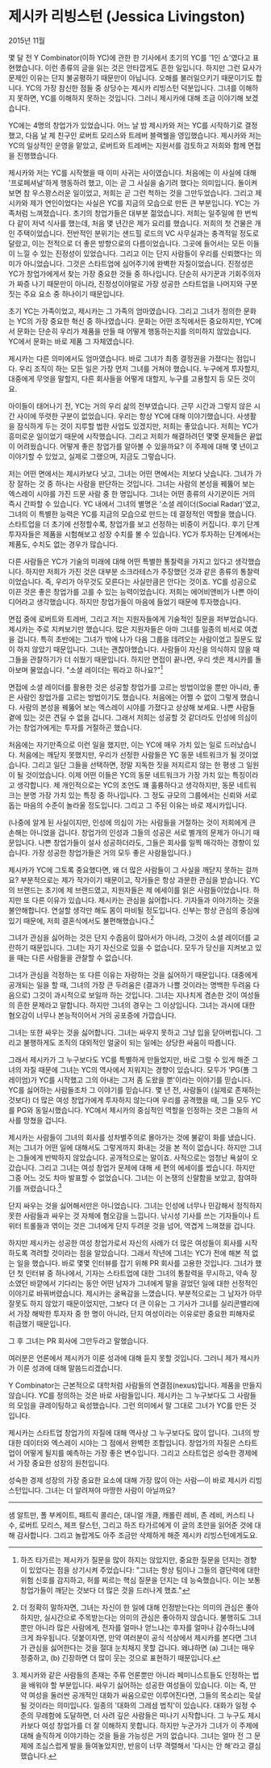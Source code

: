 # 제시카 리빙스턴 (Jessica Livingston)

2015년 11월

몇 달 전 Y Combinator(이하 YC)에 관한 한 기사에서 초기의 YC를 '1인 쇼'였다고 표현했습니다. 이런 종류의 글을 읽는 것은 안타깝게도 흔한 일입니다. 하지만 그런 묘사가 문제인 이유는 단지 불공평하기 때문만이 아닙니다. 오해를 불러일으키기 때문이기도 합니다. YC의 가장 참신한 점들 중 상당수는 제시카 리빙스턴 덕분입니다. 그녀를 이해하지 못하면, YC를 이해하지 못하는 것입니다. 그러니 제시카에 대해 조금 이야기해 보겠습니다.

YC에는 4명의 창업가가 있었습니다. 어느 날 밤 제시카와 저는 YC를 시작하기로 결정했고, 다음 날 제 친구인 로버트 모리스와 트레버 블랙웰을 영입했습니다. 제시카와 저는 YC의 일상적인 운영을 맡았고, 로버트와 트레버는 지원서를 검토하고 저희와 함께 면접을 진행했습니다.

제시카와 저는 YC를 시작했을 때 이미 사귀는 사이였습니다. 처음에는 이 사실에 대해 '프로페셔널'하게 행동하려 했고, 이는 곧 그 사실을 숨기려 했다는 의미입니다. 돌이켜보면 참 우스꽝스러운 일이었고, 저희는 곧 그런 척하는 것을 그만두었습니다. 그리고 제시카와 제가 연인이었다는 사실은 YC를 지금의 모습으로 만든 큰 부분입니다. YC는 가족처럼 느껴졌습니다. 초기의 창업가들은 대부분 젊었습니다. 저희는 일주일에 한 번씩 다 같이 저녁 식사를 했는데, 처음 몇 년간은 제가 요리를 했습니다. 저희의 첫 건물은 개인 주택이었습니다. 전반적인 분위기는 샌드힐 로드의 VC 사무실과는 충격적일 정도로 달랐고, 이는 전적으로 더 좋은 방향으로의 다름이었습니다. 그곳에 들어서는 모든 이들이 느낄 수 있는 진정성이 있었습니다. 그리고 이는 단지 사람들이 우리를 신뢰했다는 의미가 아니었습니다. 그것은 스타트업에 심어주기에 완벽한 자질이었습니다. 진정성은 YC가 창업가에게서 찾는 가장 중요한 것들 중 하나입니다. 단순히 사기꾼과 기회주의자가 짜증 나기 때문만이 아니라, 진정성이야말로 가장 성공한 스타트업을 나머지와 구분 짓는 주요 요소 중 하나이기 때문입니다.

초기 YC는 가족이었고, 제시카는 그 가족의 엄마였습니다. 그리고 그녀가 정의한 문화는 YC의 가장 중요한 혁신 중 하나였습니다. 문화는 어떤 조직에서든 중요하지만, YC에서 문화는 단순히 우리가 제품을 만들 때 어떻게 행동하는지를 의미하지 않았습니다. YC에서 문화는 바로 제품 그 자체였습니다.

제시카는 다른 의미에서도 엄마였습니다. 바로 그녀가 최종 결정권을 가졌다는 점입니다. 우리 조직이 하는 모든 일은 가장 먼저 그녀를 거쳐야 했습니다. 누구에게 투자할지, 대중에게 무엇을 말할지, 다른 회사들을 어떻게 대할지, 누구를 고용할지 등 모든 것이요.

아이들이 태어나기 전, YC는 거의 우리 삶의 전부였습니다. 근무 시간과 그렇지 않은 시간 사이에 뚜렷한 구분이 없었습니다. 우리는 항상 YC에 대해 이야기했습니다. 사생활을 잠식하게 두는 것이 지루할 법한 사업도 있겠지만, 저희는 좋았습니다. 저희는 YC가 흥미로운 일이었기 때문에 시작했습니다. 그리고 저희가 해결하려던 몇몇 문제들은 끝없이 어려웠습니다. 어떻게 좋은 창업가를 알아볼 수 있을까요? 이 주제에 대해 몇 년이고 이야기할 수 있었고, 실제로 그랬으며, 지금도 그렇습니다.

저는 어떤 면에서는 제시카보다 낫고, 그녀는 어떤 면에서는 저보다 낫습니다. 그녀가 가장 잘하는 것 중 하나는 사람을 판단하는 것입니다. 그녀는 사람의 본성을 꿰뚫어 보는 엑스레이 시야를 가진 드문 사람 중 한 명입니다. 그녀는 어떤 종류의 사기꾼이든 거의 즉시 간파할 수 있습니다. YC 내에서 그녀의 별명은 '소셜 레이더(Social Radar)'였고, 그녀의 이 특별한 능력은 YC를 지금의 모습으로 만드는 데 결정적인 역할을 했습니다. 스타트업을 더 초기에 선정할수록, 창업가를 보고 선정하는 비중이 커집니다. 후기 단계 투자자들은 제품을 시험해보고 성장 수치를 볼 수 있습니다. YC가 투자하는 단계에서는 제품도, 수치도 없는 경우가 많습니다.

다른 사람들은 YC가 기술의 미래에 대해 어떤 특별한 통찰력을 가지고 있다고 생각했습니다. 하지만 저희가 가진 것은 대부분 소크라테스가 주장했던 것과 같은 종류의 통찰력이었습니다. 즉, 우리가 아무것도 모른다는 사실만큼은 안다는 것이죠. YC를 성공으로 이끈 것은 좋은 창업가를 고를 수 있는 능력이었습니다. 저희는 에어비앤비가 나쁜 아이디어라고 생각했습니다. 하지만 창업가들이 마음에 들었기 때문에 투자했습니다.

면접 중에 로버트와 트레버, 그리고 저는 지원자들에게 기술적인 질문을 퍼부었습니다. 제시카는 주로 지켜보기만 했습니다. 많은 지원자들은 아마 그녀를 일종의 비서로 여겼을 겁니다. 특히 초반에는 그녀가 밖에 나가 다음 그룹을 데려오는 사람이었고 질문도 많이 하지 않았기 때문입니다. 그녀는 괜찮아했습니다. 사람들이 자신을 의식하지 않을 때 그들을 관찰하기가 더 쉬웠기 때문입니다. 하지만 면접이 끝나면, 우리 셋은 제시카를 돌아보며 물었습니다. "소셜 레이더는 뭐라고 하나요?"[^1]

면접에 소셜 레이더를 활용한 것은 성공할 창업가를 고르는 방법이었을 뿐만 아니라, 좋은 사람인 창업가를 고르는 방법이기도 했습니다. 처음에는 어쩔 수 없이 그렇게 했습니다. 사람의 본성을 꿰뚫어 보는 엑스레이 시야를 가졌다고 상상해 보세요. 나쁜 사람들 곁에 있는 것은 견딜 수 없을 겁니다. 그래서 저희는 성공할 것 같더라도 인성에 의심이 가는 창업가에게는 투자를 거절하곤 했습니다.

처음에는 자기만족으로 이런 일을 했지만, 이는 YC에 매우 가치 있는 일로 드러났습니다. 처음에는 깨닫지 못했지만, 우리가 선정한 사람들은 YC 동문 네트워크가 될 것이었습니다. 그리고 일단 그들을 선택하면, 정말 지독한 짓을 저지르지 않는 한 평생 그 일원이 될 것이었습니다. 이제 어떤 이들은 YC의 동문 네트워크가 가장 가치 있는 특징이라고 생각합니다. 제 개인적으로는 YC의 조언도 꽤 훌륭하다고 생각하지만, 동문 네트워크는 분명 가장 가치 있는 특징 중 하나입니다. 그 정도 규모의 그룹에서는 신뢰와 서로 돕는 마음의 수준이 놀라울 정도입니다. 그리고 그 주된 이유는 바로 제시카입니다.

(나중에 알게 된 사실이지만, 인성에 의심이 가는 사람들을 거절하는 것이 저희에게 큰 손해는 아니었을 겁니다. 창업가의 인성과 그들의 성공은 서로 별개의 문제가 아니기 때문입니다. 나쁜 창업가들이 설사 성공하더라도, 그들은 회사를 일찍 매각하는 경향이 있습니다. 가장 성공한 창업가들은 거의 모두 좋은 사람들입니다.)

제시카가 YC에 그토록 중요했다면, 왜 더 많은 사람들이 그 사실을 깨닫지 못하는 걸까요? 부분적으로는 제가 작가이기 때문이고, 작가들은 항상 과분한 관심을 받습니다. YC의 브랜드는 초기에 제 브랜드였고, 지원자들은 제 에세이를 읽은 사람들이었습니다. 하지만 또 다른 이유가 있습니다. 제시카는 관심을 싫어합니다. 기자들과 이야기하는 것을 불안해합니다. 연설할 생각만 해도 몸이 마비될 정도입니다. 신부는 항상 관심의 중심에 있기 때문에, 저희 결혼식에서도 불편해했습니다.[^2]

그녀가 관심을 싫어하는 것은 단지 수줍음이 많아서가 아니라, 그것이 소셜 레이더를 교란하기 때문입니다. 그녀는 자기 자신으로 있을 수 없습니다. 모두가 당신을 지켜보고 있을 때는 다른 사람들을 관찰할 수 없습니다.

그녀가 관심을 걱정하는 또 다른 이유는 자랑하는 것을 싫어하기 때문입니다. 대중에게 공개되는 일을 할 때, 그녀의 가장 큰 두려움은 (결과가 나쁠 것이라는 명백한 두려움 다음으로) 그것이 과시적으로 보일까 하는 것입니다. 그녀는 지나치게 겸손한 것이 여성들의 흔한 문제라고 말합니다. 하지만 그녀의 경우는 그 이상입니다. 그녀는 과시에 대한 혐오감이 너무나 본능적이어서 거의 공포증에 가깝습니다.

그녀는 또한 싸우는 것을 싫어합니다. 그녀는 싸우지 못하고 그냥 입을 닫아버립니다. 그리고 불행하게도 조직의 대외적인 얼굴이 되는 일에는 상당한 싸움이 따릅니다.

그래서 제시카가 그 누구보다도 YC를 특별하게 만들었지만, 바로 그럴 수 있게 해준 그녀의 자질 때문에 그녀는 YC의 역사에서 지워지는 경향이 있습니다. 모두가 'PG(폴 그레이엄)가 YC를 시작했고 그의 아내는 그저 좀 도왔을 뿐'이라는 이야기를 믿습니다. YC를 싫어하는 사람들조차 그 이야기를 믿습니다. 몇 년 전, 사람들이 (실제로 존재하는 것보다) 더 많은 여성 창업가에게 투자하지 않는다며 우리를 공격했을 때, 그들 모두 YC를 PG와 동일시했습니다. YC에서 제시카의 중심적인 역할을 인정하는 것은 그들의 서사를 망쳤을 겁니다.

제시카는 사람들이 그녀의 회사를 성차별주의로 몰아가는 것에 불같이 화를 냈습니다. 저는 그녀가 어떤 일에 대해서도 그렇게까지 화내는 것을 본 적이 없습니다. 하지만 그녀는 그들에게 반박하지 않았습니다. 공개적으로는 말이죠. 사적으로는 엄청난 욕설이 오갔습니다. 그리고 그녀는 여성 창업가 문제에 대해 세 편의 에세이를 썼습니다. 하지만 그중 어느 것도 차마 발표할 수 없었습니다. 그녀는 이 논쟁의 신랄함을 보았고, 참여하기를 꺼렸습니다.[^3]

단지 싸우는 것을 싫어해서만은 아니었습니다. 그녀는 인성에 너무나 민감해서 정직하지 못한 사람들과 싸우는 것 자체에 혐오감을 느낍니다. 낚시성 기사를 쓰는 기자들이나 트위터 트롤들과 엮이는 것은 그녀에게 단지 두려운 것을 넘어, 역겹게 느껴졌을 겁니다.

하지만 제시카는 성공한 여성 창업가로서 자신의 사례가 더 많은 여성들이 회사를 시작하도록 격려할 것이라는 점을 알았습니다. 그래서 작년에 그녀는 YC가 전에 해본 적 없는 일을 했습니다. 바로 몇몇 인터뷰를 잡기 위해 PR 회사를 고용한 것입니다. 그녀가 했던 첫 인터뷰 중 하나에서, 기자는 스타트업에 대한 그녀의 통찰력을 무시하고, 약속 장소였던 바깥에서 기다리는 동안 어떤 남자가 그녀에게 말을 걸었던 일에 대한 선정적인 이야기로 바꿔버렸습니다. 제시카는 굴욕감을 느꼈습니다. 부분적으로는 그 남자가 아무 잘못도 하지 않았기 때문이었지만, 그보다 더 큰 이유는 그 기사가 그녀를 실리콘밸리에서 가장 해박한 투자자 중 한 명이 아니라, 단지 여성이라는 이유로만 중요한 피해자로 취급했기 때문입니다.

그 후 그녀는 PR 회사에 그만두라고 말했습니다.

여러분은 언론에서 제시카가 이룬 성과에 대해 듣지 못할 것입니다. 그러니 제가 제시카가 이룬 성과에 대해 말씀드리겠습니다.

Y Combinator는 근본적으로 대학처럼 사람들의 연결점(nexus)입니다. 제품을 만들지 않습니다. YC를 정의하는 것은 바로 사람들입니다. 제시카는 그 누구보다도 그 사람들의 모임을 큐레이팅하고 육성했습니다. 그런 의미에서 말 그대로 그녀가 YC를 만든 것입니다.

제시카는 스타트업 창업가의 자질에 대해 역사상 그 누구보다도 많이 압니다. 그녀의 방대한 데이터와 엑스레이 시야는 그 점에서 완벽한 조합입니다. 창업가의 자질은 스타트업이 어떻게 될지를 예측하는 가장 좋은 변수입니다. 그리고 스타트업은 성숙한 경제에서 가장 중요한 성장의 원천입니다.

성숙한 경제 성장의 가장 중요한 요소에 대해 가장 많이 아는 사람—이 바로 제시카 리빙스턴입니다. 그녀는 더 알려져야 마땅한 사람이 아닐까요?

---
샘 알트만, 폴 부케이트, 패트릭 콜리슨, 대니얼 개클, 캐롤린 레비, 존 레비, 커스티 나수, 로버트 모리스, 제프 랄스턴, 그리고 하즈 타가르에게 이 글의 초안을 읽어준 것에 대해 감사합니다. 그리고 놀랍게도 아주 조금만 삭제하게 해준 제시카 리빙스턴에게도요.

[^1]: 하즈 타가르는 제시카가 질문을 많이 하지는 않았지만, 중요한 질문을 던지는 경향이 있었다는 점을 상기시켜 주었습니다: "그녀는 항상 팀이나 그들의 결단력에 대한 위험 신호를 감지하고, 허를 찌르는 핵심 질문을 던지는 데 능숙했습니다. 이는 보통 창업가들이 깨닫는 것보다 더 많은 것을 드러나게 했죠."

[^2]: 더 정확히 말하자면, 그녀는 자신이 한 일에 대해 인정받는다는 의미의 관심은 좋아하지만, 실시간으로 주목받는다는 의미의 관심은 좋아하지 않습니다. 불행히도 그녀뿐만 아니라 많은 사람에게, 전자를 얼마나 얻느냐는 후자를 얼마나 감수하느냐에 크게 좌우됩니다. 덧붙이자면, 만약 여러분이 공식 석상에서 제시카를 본다면 그녀가 관심을 싫어한다는 것을 절대 눈치채지 못할 겁니다. 왜냐하면 (a) 그녀는 매우 정중하고, (b) 긴장하면 더 많이 웃는 것으로 표현하기 때문입니다.

[^3]: 제시카와 같은 사람들의 존재는 주류 언론뿐만 아니라 페미니스트들도 인정하는 법을 배워야 할 부분입니다. 싸우기 싫어하는 성공한 여성들이 있습니다. 이는 즉, 만약 여성을 둘러싼 공개적인 대화가 싸움으로만 이루어진다면, 그들의 목소리는 묵살될 것이라는 의미입니다. 일종의 '대화의 그레셤 법칙'이 있습니다. 대화가 일정 수준의 무례함에 도달하면, 더 사려 깊은 사람들은 떠나기 시작합니다. 그 누구도 제시카보다 여성 창업가를 더 잘 이해하지 못합니다. 하지만 누군가가 그녀가 이 주제에 대해 솔직하게 이야기하는 것을 들을 가능성은 거의 없습니다. 그녀는 얼마 전 그 문제에 조심스럽게 발을 들여놓았지만, 반응이 너무 격렬해서 '다시는 안 해'라고 결심했습니다.